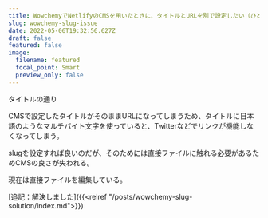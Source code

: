 ```yaml
---
title: WowchemyでNetlifyのCMSを用いたときに、タイトルとURLを別で設定したい（ひとまず解決）
slug: wowchemy-slug-issue
date: 2022-05-06T19:32:56.627Z
draft: false
featured: false
image:
  filename: featured
  focal_point: Smart
  preview_only: false
---
```

タイトルの通り

CMSで設定したタイトルがそのままURLになってしまうため、タイトルに日本語のようなマルチバイト文字を使っていると、Twitterなどでリンクが機能しなくなってしまう。

slugを設定すれば良いのだが、そのためには直接ファイルに触れる必要があるためCMSの良さが失われる。

現在は直接ファイルを編集している。

[追記：解決しました]({{<relref "/posts/wowchemy-slug-solution/index.md">}})